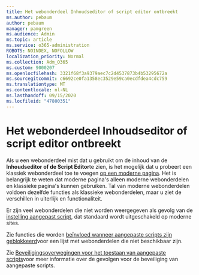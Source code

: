 ```yaml
---
title: Het webonderdeel Inhoudseditor of script editor ontbreekt
ms.author: pebaum
author: pebaum
manager: pamgreen
ms.audience: Admin
ms.topic: article
ms.service: o365-administration
ROBOTS: NOINDEX, NOFOLLOW
localization_priority: Normal
ms.collection: Adm_O365
ms.custom: 9000207
ms.openlocfilehash: 3321f68f3a9379aec7c2d4537873b4b53295672a
ms.sourcegitcommit: c6692ce0fa1358ec3529e59ca0ecdfdea4cdc759
ms.translationtype: MT
ms.contentlocale: nl-NL
ms.lasthandoff: 09/15/2020
ms.locfileid: "47800351"
---
```

# <a name="content-editor-or-script-editor-web-parts-are-missing"></a>Het webonderdeel Inhoudseditor of script editor ontbreekt

Als u een webonderdeel mist dat u gebruikt om de inhoud van de **Inhoudseditor of de Script Editor**te zien, is het mogelijk dat u probeert een klassiek webonderdeel toe te voegen [op een moderne pagina](https://support.office.com/article/classic-and-modern-web-part-experiences-3fdae6c3-8fc1-49ab-8708-8c104b882e64). Het is belangrijk te weten dat moderne pagina's alleen moderne webonderdelen en klassieke pagina's kunnen gebruiken. Tal van moderne webonderdelen voldoen dezelfde functies als klassieke webonderdelen, maar u ziet de verschillen in uiterlijk en functionaliteit.

Er zijn veel webonderdelen die niet worden weergegeven als gevolg van de [instelling aangepast script](https://docs.microsoft.com/sharepoint/allow-or-prevent-custom-script), dat standaard wordt uitgeschakeld op moderne sites. 

Zie functies die worden [beïnvloed wanneer aangepaste scripts zijn geblokkeerd](https://docs.microsoft.com/sharepoint/allow-or-prevent-custom-script#features-affected-when-custom-script-is-blocked)voor een lijst met webonderdelen die niet beschikbaar zijn.

Zie [Beveiligingsoverwegingen voor het toestaan van aangepaste scripts](https://docs.microsoft.com/sharepoint/security-considerations-of-allowing-custom-script)voor meer informatie over de gevolgen voor de beveiliging van aangepaste scripts.
